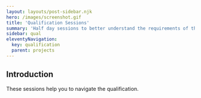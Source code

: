 ```yaml
---
layout: layouts/post-sidebar.njk
hero: /images/screenshot.gif
title: 'Qualification Sessions'
summary: 'Half day sessions to better understand the requirements of the qualification'
sidebar: qual
eleventyNavigation:
  key: qualification
  parent: projects
---
```


## Introduction

These sessions help you to navigate the qualification. 